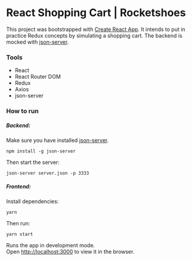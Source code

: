 # React Shopping Cart | Rocketshoes 

This project was bootstrapped with [Create React App](https://github.com/facebook/create-react-app). 
It intends to put in practice Redux concepts by simulating a shopping cart. 
The backend is mocked with [json-server](https://github.com/typicode/json-server).

### Tools
  - React
  - React Router DOM
  - Redux
  - Axios
  - json-server

### How to run

##### Backend:
Make sure you have installed [json-server](https://github.com/typicode/json-server). 
```
npm install -g json-server
```
Then start the server:
```
json-server server.json -p 3333
```

##### Frontend:
Install dependencies:
```
yarn
```
Then run:
```
yarn start
```

Runs the app in development mode.<br />
Open [http://localhost:3000](http://localhost:3000) to view it in the browser.

